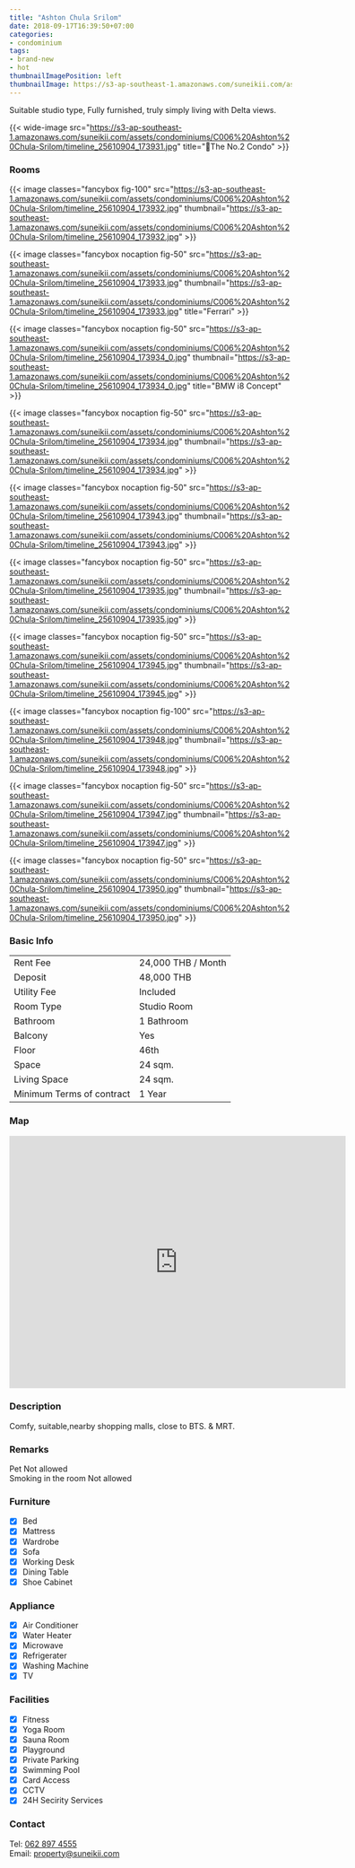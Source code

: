 ```yaml
---
title: "Ashton Chula Srilom"
date: 2018-09-17T16:39:50+07:00
categories:
- condominium
tags:
- brand-new
- hot
thumbnailImagePosition: left
thumbnailImage: https://s3-ap-southeast-1.amazonaws.com/suneikii.com/assets/condominiums/C006+Ashton+Chula-Srilom/timeline_25610904_173947.jpg
---
```


Suitable studio type, Fully furnished, truly simply living with Delta views.

<!--more-->

<p></p>

{{< wide-image src="https://s3-ap-southeast-1.amazonaws.com/suneikii.com/assets/condominiums/C006%20Ashton%20Chula-Srilom/timeline_25610904_173931.jpg" title="The No.2 Condo" >}}

### Rooms

<p></p>

{{< image classes="fancybox fig-100" src="https://s3-ap-southeast-1.amazonaws.com/suneikii.com/assets/condominiums/C006%20Ashton%20Chula-Srilom/timeline_25610904_173932.jpg" thumbnail="https://s3-ap-southeast-1.amazonaws.com/suneikii.com/assets/condominiums/C006%20Ashton%20Chula-Srilom/timeline_25610904_173932.jpg" >}}

{{< image classes="fancybox nocaption fig-50" src="https://s3-ap-southeast-1.amazonaws.com/suneikii.com/assets/condominiums/C006%20Ashton%20Chula-Srilom/timeline_25610904_173933.jpg" thumbnail="https://s3-ap-southeast-1.amazonaws.com/suneikii.com/assets/condominiums/C006%20Ashton%20Chula-Srilom/timeline_25610904_173933.jpg" title="Ferrari" >}}

{{< image classes="fancybox nocaption fig-50" src="https://s3-ap-southeast-1.amazonaws.com/suneikii.com/assets/condominiums/C006%20Ashton%20Chula-Srilom/timeline_25610904_173934_0.jpg" thumbnail="https://s3-ap-southeast-1.amazonaws.com/suneikii.com/assets/condominiums/C006%20Ashton%20Chula-Srilom/timeline_25610904_173934_0.jpg" title="BMW i8 Concept" >}}

{{< image classes="fancybox nocaption fig-50" src="https://s3-ap-southeast-1.amazonaws.com/suneikii.com/assets/condominiums/C006%20Ashton%20Chula-Srilom/timeline_25610904_173934.jpg" thumbnail="https://s3-ap-southeast-1.amazonaws.com/suneikii.com/assets/condominiums/C006%20Ashton%20Chula-Srilom/timeline_25610904_173934.jpg" >}}

{{< image classes="fancybox nocaption fig-50" src="https://s3-ap-southeast-1.amazonaws.com/suneikii.com/assets/condominiums/C006%20Ashton%20Chula-Srilom/timeline_25610904_173943.jpg" thumbnail="https://s3-ap-southeast-1.amazonaws.com/suneikii.com/assets/condominiums/C006%20Ashton%20Chula-Srilom/timeline_25610904_173943.jpg" >}}

{{< image classes="fancybox nocaption fig-50" src="https://s3-ap-southeast-1.amazonaws.com/suneikii.com/assets/condominiums/C006%20Ashton%20Chula-Srilom/timeline_25610904_173935.jpg" thumbnail="https://s3-ap-southeast-1.amazonaws.com/suneikii.com/assets/condominiums/C006%20Ashton%20Chula-Srilom/timeline_25610904_173935.jpg" >}}

{{< image classes="fancybox nocaption fig-50" src="https://s3-ap-southeast-1.amazonaws.com/suneikii.com/assets/condominiums/C006%20Ashton%20Chula-Srilom/timeline_25610904_173945.jpg" thumbnail="https://s3-ap-southeast-1.amazonaws.com/suneikii.com/assets/condominiums/C006%20Ashton%20Chula-Srilom/timeline_25610904_173945.jpg" >}}

{{< image classes="fancybox nocaption fig-100" src="https://s3-ap-southeast-1.amazonaws.com/suneikii.com/assets/condominiums/C006%20Ashton%20Chula-Srilom/timeline_25610904_173948.jpg" thumbnail="https://s3-ap-southeast-1.amazonaws.com/suneikii.com/assets/condominiums/C006%20Ashton%20Chula-Srilom/timeline_25610904_173948.jpg" >}}

{{< image classes="fancybox nocaption fig-50" src="https://s3-ap-southeast-1.amazonaws.com/suneikii.com/assets/condominiums/C006%20Ashton%20Chula-Srilom/timeline_25610904_173947.jpg" thumbnail="https://s3-ap-southeast-1.amazonaws.com/suneikii.com/assets/condominiums/C006%20Ashton%20Chula-Srilom/timeline_25610904_173947.jpg" >}}

{{< image classes="fancybox nocaption fig-50" src="https://s3-ap-southeast-1.amazonaws.com/suneikii.com/assets/condominiums/C006%20Ashton%20Chula-Srilom/timeline_25610904_173950.jpg" thumbnail="https://s3-ap-southeast-1.amazonaws.com/suneikii.com/assets/condominiums/C006%20Ashton%20Chula-Srilom/timeline_25610904_173950.jpg" >}}
<p></p>

### Basic Info

|  |  |
|----------|------------|
| Rent Fee | 24,000 THB / Month |
| Deposit  | 48,000 THB |
| Utility Fee | Included |
| Room Type | Studio Room |
| Bathroom | 1 Bathroom |
| Balcony | Yes |
| Floor | 46th |
| Space | 24 sqm. |
| Living Space | 24 sqm. |
| Minimum Terms of contract<br> | 1 Year |


<p></p>

### Map

<p></p>

<iframe width="600" height="450" frameborder="0" style="border:0" src="https://www.google.com/maps/embed/v1/place?q=ashton%20chula-srilom&key=AIzaSyDdueX_zbg1XGbwPCLZqpc_trVmgbaPs1I" allowfullscreen></iframe>
<p></p>

### Description

<p></p>

Comfy, suitable,nearby shopping malls, close to BTS. & MRT.

### Remarks

<p></p>

Pet Not allowed  
Smoking in the room Not allowed


### Furniture

- [x] Bed
- [x] Mattress
- [x] Wardrobe
- [x] Sofa
- [x] Working Desk
- [x] Dining Table
- [x] Shoe Cabinet

### Appliance

- [x] Air Conditioner
- [x] Water Heater
- [x] Microwave
- [x] Refrigerater
- [x] Washing Machine
- [x] TV

### Facilities

- [x] Fitness
- [x] Yoga Room
- [x] Sauna Room
- [x] Playground
- [x] Private Parking
- [x] Swimming Pool
- [x] Card Access
- [x] CCTV
- [x] 24H Secirity Services

### Contact

Tel: <a href="tel:062 897 4555">062 897 4555</a><br>
Email: <a href="mailto:property@suneikii.com">property@suneikii.com</a>